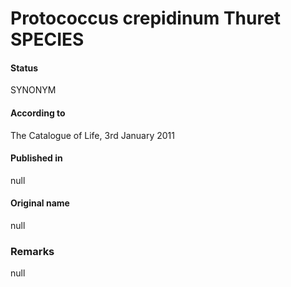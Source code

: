 # Protococcus crepidinum Thuret SPECIES

#### Status
SYNONYM

#### According to
The Catalogue of Life, 3rd January 2011

#### Published in
null

#### Original name
null

### Remarks
null